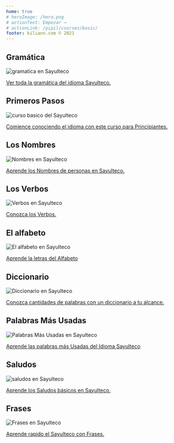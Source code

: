 ```yaml
---
home: true
# heroImage: /hero.png
# actionText: Empezar →
# actionLink: /pipil/courses/basic/
footer: kiliann.com © 2021 
---
```


<div class="features">
  <div class="feature">
    <h2>Gramática </h2>
    <img src="/home/grammar.jpg" alt="gramatica en Sayulteco">
    <p><a href="/mx/sayulteco/grammar/guide/">Ver toda la gramática del idioma Sayulteco.</a></p>
  </div>
  <div class="feature">
    <h2>Primeros Pasos</h2>
    <img src="/home/courses.jpg" alt="curso basico del Sayulteco">
    <p><a href="/mx/sayulteco/courses/basic/">Comience conociendo el idioma con este curso para Principiantes.</a></p>
  </div>
  <div class="feature">
    <h2>Los Nombres</h2>
    <img src="/home/people.jpg" alt="Nombres en Sayulteco">
    <p><a href="/mx/sayulteco/vocabulary/people/">Aprende los Nombres de personas en Sayulteco.</a></p>
  </div>
   <div class="feature">
    <h2>Los Verbos </h2>
    <img src="/home/verbs.png" alt="Verbos en Sayulteco">
    <p><a href="/mx/sayulteco/grammar/verbs/">Conozca los Verbos.</a></p>
  </div>
  <div class="feature">
    <h2>El alfabeto</h2>
    <img src="/home/alphabet.jpg" alt="El alfabeto en Sayulteco">
    <p><a href="/mx/sayulteco/grammar/alphabet/">Aprende la letras del Alfabeto</a></p>
  </div>
     <div class="feature">
    <h2>Diccionario</h2>
    <img src="/home/dictionary.jpg" alt="Diccionario en Sayulteco">
    <p><a href="/mx/sayulteco/dictionary/">Conozca cantidades de palabras con un diccionario a tu alcance.</a></p>
  </div>
  <div class="feature">
    <h2>Palabras Más Usadas</h2>
    <img src="/home/more_used.jpg" alt="Palabras Más Usadas en Sayulteco">
    <p><a href="/mx/sayulteco/vocabulary/more_used/">Aprende las palabras más Usadas del Idioma Sayulteco</a></p>
  </div>
    <div class="feature">
    <h2>Saludos</h2>
    <img src="/home/greetings.jpg" alt="saludos en Sayulteco">
    <p><a href="/mx/sayulteco/vocabulary/greetings/">Aprende los Saludos básicos en Sayulteco.</a></p>
  </div>
   <div class="feature">
    <h2>Frases</h2>
    <img src="/home/phrases.jpg" alt="Frases en Sayulteco">
    <p><a href="/mx/sayulteco/vocabulary/phrases/">Aprende rapido el Sayulteco con Frases.</a></p>
  </div>
</div>

<!-- <counter/> -->